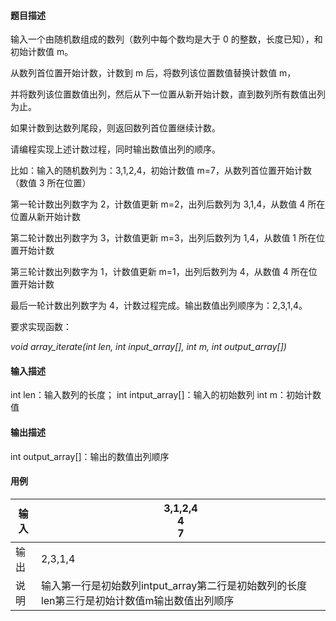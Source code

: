 #### 题目描述

输入一个由随机数组成的数列（数列中每个数均是大于 0 的整数，长度已知），和初始计数值 m。

从数列首位置开始计数，计数到 m 后，将数列该位置数值替换计数值 m，

并将数列该位置数值出列，然后从下一位置从新开始计数，直到数列所有数值出列为止。

如果计数到达数列尾段，则返回数列首位置继续计数。

请编程实现上述计数过程，同时输出数值出列的顺序。

比如：输入的随机数列为：3,1,2,4，初始计数值 m=7，从数列首位置开始计数（数值 3 所在位置）

第一轮计数出列数字为 2，计数值更新 m=2，出列后数列为 3,1,4，从数值 4 所在位置从新开始计数

第二轮计数出列数字为 3，计数值更新 m=3，出列后数列为 1,4，从数值 1 所在位置开始计数

第三轮计数出列数字为 1，计数值更新 m=1，出列后数列为 4，从数值 4 所在位置开始计数

最后一轮计数出列数字为 4，计数过程完成。输出数值出列顺序为：2,3,1,4。

要求实现函数：

*void array_iterate(int len, int input_array[], int m, int output_array[])*

#### 输入描述

int len：输入数列的长度； int intput_array[]：输入的初始数列 int m：初始计数值

#### 输出描述

int output_array[]：输出的数值出列顺序

#### 用例


| 输入 | 3,1,2,4<br/>4<br/>7                                                                          |
| ------ | ---------------------------------------------------------------------------------------------- |
| 输出 | 2,3,1,4                                                                                      |
| 说明 | 输入第一行是初始数列intput_array第二行是初始数列的长度len第三行是初始计数值m输出数值出列顺序 |

